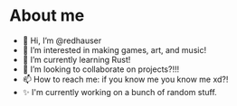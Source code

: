 # About me
- 👋 Hi, I’m @redhauser
- 👀 I’m interested in making games, art, and music!
- 🌱 I’m currently learning Rust!
- 💞️ I’m looking to collaborate on projects?!!!
- 📫 How to reach me: if you know me you know me xd?!
- ✨ I'm currently working on a bunch of random stuff. 
<!---
redhauser/redhauser is a ✨ special ✨ repository because its `README.md` (this file) appears on your GitHub profile.
You can click the Preview link to take a look at your changes.
--->
